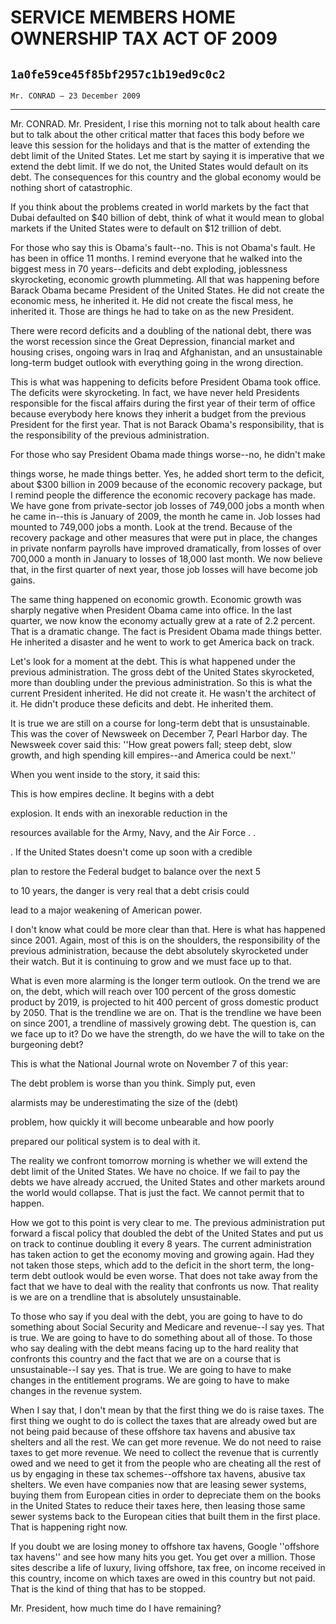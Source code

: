# SERVICE MEMBERS HOME OWNERSHIP TAX ACT OF 2009
## `1a0fe59ce45f85bf2957c1b19ed9c0c2`
`Mr. CONRAD — 23 December 2009`

---


Mr. CONRAD. Mr. President, I rise this morning not to talk about 
health care but to talk about the other critical matter that faces this 
body before we leave this session for the holidays and that is the 
matter of extending the debt limit of the United States. Let me start 
by saying it is imperative that we extend the debt limit. If we do not, 
the United States would default on its debt. The consequences for this 
country and the global economy would be nothing short of catastrophic.

If you think about the problems created in world markets by the fact 
that Dubai defaulted on $40 billion of debt, think of what it would 
mean to global markets if the United States were to default on $12 
trillion of debt.

For those who say this is Obama's fault--no. This is not Obama's 
fault. He has been in office 11 months. I remind everyone that he 
walked into the biggest mess in 70 years--deficits and debt exploding, 
joblessness skyrocketing, economic growth plummeting. All that was 
happening before Barack Obama became President of the United States. He 
did not create the economic mess, he inherited it. He did not create 
the fiscal mess, he inherited it. Those are things he had to take on as 
the new President.

There were record deficits and a doubling of the national debt, there 
was the worst recession since the Great Depression, financial market 
and housing crises, ongoing wars in Iraq and Afghanistan, and an 
unsustainable long-term budget outlook with everything going in the 
wrong direction.

This is what was happening to deficits before President Obama took 
office. The deficits were skyrocketing. In fact, we have never held 
Presidents responsible for the fiscal affairs during the first year of 
their term of office because everybody here knows they inherit a budget 
from the previous President for the first year. That is not Barack 
Obama's responsibility, that is the responsibility of the previous 
administration.

For those who say President Obama made things worse--no, he didn't 
make


things worse, he made things better. Yes, he added short term to the 
deficit, about $300 billion in 2009 because of the economic recovery 
package, but I remind people the difference the economic recovery 
package has made. We have gone from private-sector job losses of 
749,000 jobs a month when he came in--this is January of 2009, the 
month he came in. Job losses had mounted to 749,000 jobs a month. Look 
at the trend. Because of the recovery package and other measures that 
were put in place, the changes in private nonfarm payrolls have 
improved dramatically, from losses of over 700,000 a month in January 
to losses of 18,000 last month. We now believe that, in the first 
quarter of next year, those job losses will have become job gains.

The same thing happened on economic growth. Economic growth was 
sharply negative when President Obama came into office. In the last 
quarter, we now know the economy actually grew at a rate of 2.2 
percent. That is a dramatic change. The fact is President Obama made 
things better. He inherited a disaster and he went to work to get 
America back on track.

Let's look for a moment at the debt. This is what happened under the 
previous administration. The gross debt of the United States 
skyrocketed, more than doubling under the previous administration. So 
this is what the current President inherited. He did not create it. He 
wasn't the architect of it. He didn't produce these deficits and debt. 
He inherited them.

It is true we are still on a course for long-term debt that is 
unsustainable. This was the cover of Newsweek on December 7, Pearl 
Harbor day. The Newsweek cover said this: ''How great powers fall; 
steep debt, slow growth, and high spending kill empires--and America 
could be next.''

When you went inside to the story, it said this:




 This is how empires decline. It begins with a debt 


 explosion. It ends with an inexorable reduction in the 


 resources available for the Army, Navy, and the Air Force . . 


 . If the United States doesn't come up soon with a credible 


 plan to restore the Federal budget to balance over the next 5 


 to 10 years, the danger is very real that a debt crisis could 


 lead to a major weakening of American power.


I don't know what could be more clear than that. Here is what has 
happened since 2001. Again, most of this is on the shoulders, the 
responsibility of the previous administration, because the debt 
absolutely skyrocketed under their watch. But it is continuing to grow 
and we must face up to that.

What is even more alarming is the longer term outlook. On the trend 
we are on, the debt, which will reach over 100 percent of the gross 
domestic product by 2019, is projected to hit 400 percent of gross 
domestic product by 2050. That is the trendline we are on. That is the 
trendline we have been on since 2001, a trendline of massively growing 
debt. The question is, can we face up to it? Do we have the strength, 
do we have the will to take on the burgeoning debt?

This is what the National Journal wrote on November 7 of this year:




 The debt problem is worse than you think. Simply put, even 


 alarmists may be underestimating the size of the (debt) 


 problem, how quickly it will become unbearable and how poorly 


 prepared our political system is to deal with it.


The reality we confront tomorrow morning is whether we will extend 
the debt limit of the United States. We have no choice. If we fail to 
pay the debts we have already accrued, the United States and other 
markets around the world would collapse. That is just the fact. We 
cannot permit that to happen.

How we got to this point is very clear to me. The previous 
administration put forward a fiscal policy that doubled the debt of the 
United States and put us on track to continue doubling it every 8 
years. The current administration has taken action to get the economy 
moving and growing again. Had they not taken those steps, which add to 
the deficit in the short term, the long-term debt outlook would be even 
worse. That does not take away from the fact that we have to deal with 
the reality that confronts us now. That reality is we are on a 
trendline that is absolutely unsustainable.

To those who say if you deal with the debt, you are going to have to 
do something about Social Security and Medicare and revenue--I say yes. 
That is true. We are going to have to do something about all of those. 
To those who say dealing with the debt means facing up to the hard 
reality that confronts this country and the fact that we are on a 
course that is unsustainable--I say yes. That is true. We are going to 
have to make changes in the entitlement programs. We are going to have 
to make changes in the revenue system.

When I say that, I don't mean by that the first thing we do is raise 
taxes. The first thing we ought to do is collect the taxes that are 
already owed but are not being paid because of these offshore tax 
havens and abusive tax shelters and all the rest. We can get more 
revenue. We do not need to raise taxes to get more revenue. We need to 
collect the revenue that is currently owed and we need to get it from 
the people who are cheating all the rest of us by engaging in these tax 
schemes--offshore tax havens, abusive tax shelters. We even have 
companies now that are leasing sewer systems, buying them from European 
cities in order to depreciate them on the books in the United States to 
reduce their taxes here, then leasing those same sewer systems back to 
the European cities that built them in the first place. That is 
happening right now.

If you doubt we are losing money to offshore tax havens, Google 
''offshore tax havens'' and see how many hits you get. You get over a 
million. Those sites describe a life of luxury, living offshore, tax 
free, on income received in this country, income on which taxes are 
owed in this country but not paid. That is the kind of thing that has 
to be stopped.

Mr. President, how much time do I have remaining?